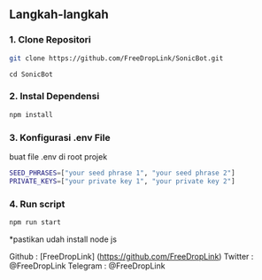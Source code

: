 ## Langkah-langkah

### 1. Clone Repositori

```bash
git clone https://github.com/FreeDropLink/SonicBot.git
```

```
cd SonicBot
```

### 2. Instal Dependensi

```bash
npm install
```

### 3. Konfigurasi .env File

buat file .env di root projek

```bash
SEED_PHRASES=["your seed phrase 1", "your seed phrase 2"]
PRIVATE_KEYS=["your private key 1", "your private key 2"]
```

### 4. Run script

```bash
npm run start
```

\*pastikan udah install node js

Github : [FreeDropLink]
(https://github.com/FreeDropLink)
Twitter : @FreeDropLink
Telegram : @FreeDropLink
